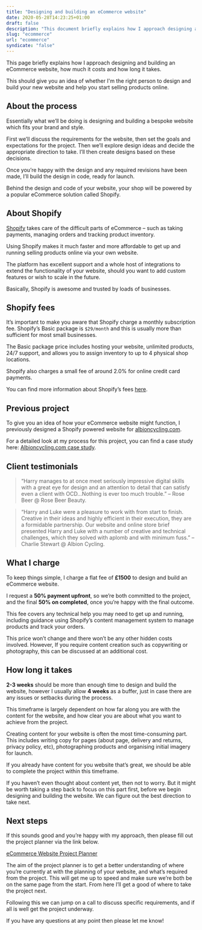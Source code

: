 ```yaml
---
title: "Designing and building an eCommerce website"
date: 2020-05-28T14:23:25+01:00
draft: false
description: "This document briefly explains how I approach designing and building an eCommerce website, how much it will cost and how long it takes."
slug: "ecommerce"
url: "ecommerce"
syndicate: "false"
---
```


This page briefly explains how I approach designing and building an eCommerce website, how much it costs and how long it takes.

This should give you an idea of whether I'm the right person to design and build your new website and help you start selling products online.

## About the process

Essentially what we’ll be doing is designing and building a bespoke website which fits your brand and style.

First we’ll discuss the requirements for the website, then set the goals and expectations for the project. Then we’ll explore design ideas and decide the appropriate direction to take. I’ll then create designs based on these decisions.

Once you’re happy with the design and any required revisions have been made, I’ll build the design in code, ready for launch.

Behind the design and code of your website, your shop will be powered by a popular eCommerce solution called Shopify.

## About Shopify

[Shopify](https://www.shopify.com/) takes care of the difficult parts of eCommerce – such as taking payments, managing orders and tracking product inventory.

Using Shopify makes it much faster and more affordable to get up and running selling products online via your own website.

The platform has excellent support and a whole host of integrations to extend the functionality of your website, should you want to add custom features or wish to scale in the future.

Basically, Shopify is awesome and trusted by loads of businesses.

## Shopify fees

It’s important to make you aware that Shopify charge a monthly subscription fee. Shopify’s Basic package is `$29/month` and this is usually more than sufficient for most small businesses.

The Basic package price includes hosting your website, unlimited products, 24/7 support, and allows you to assign inventory to up to 4 physical shop locations.

Shopify also charges a small fee of around 2.0% for online credit card payments.

You can find more information about Shopify’s fees [here](https://www.shopify.co.uk/pricing).

## Previous project

To give you an idea of how your eCommerce website might function, I previously designed a Shopify powered website for [albioncycling.com](https:/>/www.albioncycling.com/).

For a detailed look at my process for this project, you can find a case study here: [Albioncycling.com case study](https://harrycresswell.com/projects/albion/).

## Client testimonials

> “Harry manages to at once meet seriously impressive digital skills with a great eye for design and an attention to detail that can satisfy even a client with OCD...Nothing is ever too much trouble.”
> – Rose Beer @ Rose Beer Beauty.

> “Harry and Luke were a pleasure to work with from start to finish. Creative in their ideas and highly efficient in their execution, they are a formidable partnership. Our website and online store brief presented Harry and Luke with a number of creative and technical challenges, which they solved with aplomb and with minimum fuss.” – Charlie Stewart @ Albion Cycling.

## What I charge

To keep things simple, I charge a flat fee of **£1500** to design and build an eCommerce website.

I request a **50% payment upfront**, so we’re both committed to the project, and the final **50% on completed**, once you’re happy with the final outcome.

This fee covers any technical help you may need to get up and running, including guidance using Shopify’s content management system to manage products and track your orders.

This price won’t change and there won’t be any other hidden costs involved. However, If you require content creation such as copywriting or photography, this can be discussed at an additional cost.

## How long it takes

**2-3 weeks** should be more than enough time to design and build the website, however I usually allow **4 weeks** as a buffer, just in case there are any issues or setbacks during the process.

This timeframe is largely dependent on how far along you are with the content for the website, and how clear you are about what you want to achieve from the project.

Creating content for your website is often the most time-consuming part. This includes writing copy for pages (about page, delivery and returns, privacy policy, etc), photographing products and organising initial imagery for launch.

If you already have content for you website that’s great, we should be able to complete the project within this timeframe.

If you haven’t even thought about content yet, then not to worry. But it might be worth taking a step back to focus on this part first, before we begin designing and building the website. We can figure out the best direction to take next.

## Next steps

If this sounds good and you’re happy with my approach, then please fill out the project planner via the link below.

[eCommerce Website Project Planner](https://harrycresswell.typeform.com/to/JlvvVS)

The aim of the project planner is to get a better understanding of where you’re currently at with the planning of your website, and what’s required from the project. This will get me up to speed and make sure we’re both be on the same page from the start. From here I’ll get a good of where to take the project next.

Following this we can jump on a call to discuss specific requirements, and if all is well get the project underway.

If you have any questions at any point then please let me know!
